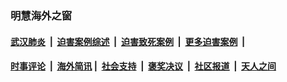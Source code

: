 
### 明慧海外之窗

####  [武汉肺炎](indexes/365.md?t=07161501) &nbsp;|&nbsp;  [迫害案例综述](indexes/328.md?t=07161501) &nbsp;|&nbsp; [迫害致死案例](indexes/277.md?t=07161501)  &nbsp;|&nbsp; [更多迫害案例](indexes/81.md?t=07161501)  &nbsp;|&nbsp; 
####  [时事评论](indexes/19.md?t=07161501) &nbsp;|&nbsp; [海外简讯](indexes/245.md?t=07161501)&nbsp;|&nbsp;  [社会支持](indexes/140.md?t=07161501) &nbsp;|&nbsp; [褒奖决议](indexes/282.md?t=07161501) &nbsp;|&nbsp; [社区报道](indexes/91.md?t=07161501)  &nbsp;|&nbsp; [天人之间](indexes/78.md?t=07161501) 

